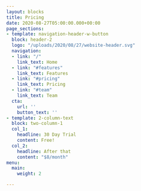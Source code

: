 ```yaml
---
layout: blocks
title: Pricing
date: 2020-08-27T05:00:00.000+00:00
page_sections:
- template: navigation-header-w-button
  block: header-2
  logo: "/uploads/2020/08/27/website-header.svg"
  navigation:
  - link: "/"
    link_text: Home
  - link: "#features"
    link_text: Features
  - link: "#pricing"
    link_text: Pricing
  - link: "#team"
    link_text: Team
  cta:
    url: ''
    button_text: ''
- template: 2-column-text
  block: two-column-1
  col_1:
    headline: 30 Day Trial
    content: Free!
  col_2:
    headline: After that
    content: "$8/month"
menu:
  main:
    weight: 2

---
```

